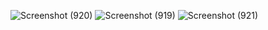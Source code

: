 ![Screenshot (920)](https://github.com/user-attachments/assets/0510de9d-b008-4551-8026-4eb23d86d54a)
![Screenshot (919)](https://github.com/user-attachments/assets/386dbafe-b152-461a-a90f-ddb02e11045c)
![Screenshot (921)](https://github.com/user-attachments/assets/3e43d7a3-a9ce-43a5-b775-d3d15f510493)
